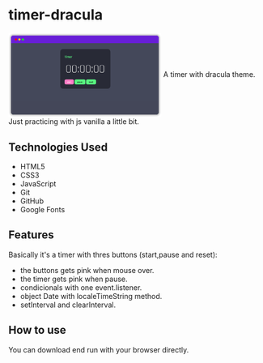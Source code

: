 # timer-dracula

<img align="center" width="60%" margin-bottom="80px" src="https://github.com/FelipeFeitosaDev/timer-dracula/blob/master/assets/images/view-dracula-timer.png" style="max-width:100%;">
A timer with dracula theme.</br>
Just practicing with js vanilla a little bit. 

## Technologies Used

* HTML5
* CSS3
* JavaScript
* Git
* GitHub
* Google Fonts

## Features

Basically it's a timer with thres buttons (start,pause and reset):

- the buttons gets pink when mouse over.
- the timer gets pink when pause. 
- condicionals with one event.listener. 
- object Date with localeTimeString method.
- setInterval and clearInterval. 

## How to use

You can download end run with your browser directly.
